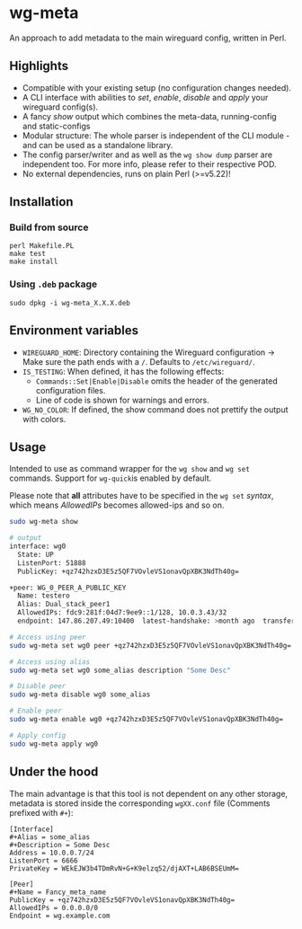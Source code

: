 # wg-meta

An approach to add metadata to the main wireguard config, written in Perl.

## Highlights

- Compatible with your existing setup (no configuration changes needed).
- A CLI interface with abilities to _set_, _enable_, _disable_ and _apply_ your wireguard config(s).
- A fancy _show_ output which combines the meta-data, running-config and static-configs
- Modular structure: The whole parser is independent of the CLI module - and can be used as a standalone library.
- The config parser/writer and as well as the `wg show dump` parser are independent too. For more info, please refer to
  their respective POD.
- No external dependencies, runs on plain Perl (>=v5.22)!

## Installation

### Build from source

```shell
perl Makefile.PL
make test
make install
```

### Using `.deb` package
```shell
sudo dpkg -i wg-meta_X.X.X.deb
```

## Environment variables

- `WIREGUARD_HOME`: Directory containing the Wireguard configuration -> Make sure the path ends with a `/`. Defaults to `/etc/wireguard/`.
- `IS_TESTING`: When defined, it has the following effects:
    - `Commands::Set|Enable|Disable` omits the header of the generated configuration files.
    - Line of code is shown for warnings and errors.
- `WG_NO_COLOR`: If defined, the show command does not prettify the output with colors.

## Usage

Intended to use as command wrapper for the `wg show` and `wg set` commands. Support for `wg-quick`is enabled by default.

Please note that **all** attributes have to be specified in the `wg set` _syntax_, which means _AllowedIPs_ becomes
allowed-ips and so on.

```bash
sudo wg-meta show

# output
interface: wg0
  State: UP
  ListenPort: 51888
  PublicKey: +qz742hzxD3E5z5QF7VOvleVS1onavQpXBK3NdTh40g=

+peer: WG_0_PEER_A_PUBLIC_KEY
  Name: testero
  Alias: Dual_stack_peer1
  AllowedIPs: fdc9:281f:04d7:9ee9::1/128, 10.0.3.43/32
  endpoint: 147.86.207.49:10400  latest-handshake: >month ago  transfer-rx: 0.26 MiB  transfer-tx: 1.36 MiB

# Access using peer
sudo wg-meta set wg0 peer +qz742hzxD3E5z5QF7VOvleVS1onavQpXBK3NdTh40g= name Fancy_meta_name

# Access using alias
sudo wg-meta set wg0 some_alias description "Some Desc"

# Disable peer
sudo wg-meta disable wg0 some_alias

# Enable peer
sudo wg-meta enable wg0 +qz742hzxD3E5z5QF7VOvleVS1onavQpXBK3NdTh40g=

# Apply config
sudo wg-meta apply wg0
```

## Under the hood

The main advantage is that this tool is not dependent on any other storage, metadata is stored inside the corresponding
`wgXX.conf` file (Comments prefixed with `#+`):

```text
[Interface]
#+Alias = some_alias
#+Description = Some Desc
Address = 10.0.0.7/24
ListenPort = 6666
PrivateKey = WEkEJW3b4TDmRvN+G+K9elzq52/djAXT+LAB6BSEUmM=

[Peer]
#+Name = Fancy_meta_name
PublicKey = +qz742hzxD3E5z5QF7VOvleVS1onavQpXBK3NdTh40g=
AllowedIPs = 0.0.0.0/0
Endpoint = wg.example.com
```

